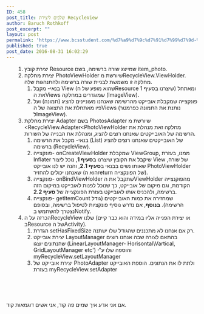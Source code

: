 ```yaml
---
ID: 458
post_title: שלבים ליצירת RecycleView
author: Baruch Rothkoff
post_excerpt: ""
layout: post
permalink: 'https://www.bcsstudent.com/%d7%a9%d7%9c%d7%91%d7%99%d7%9d-%d7%9c%d7%99%d7%a6%d7%99%d7%a8%d7%aa-recycleview/'
published: true
post_date: 2016-08-31 16:02:29
---
```

<ol>
<ol>
 	<li>יצירת קובץ Resource שמייצג שורה ברשימה, בשם item_photo.</li>
 	<li>יצירת מחלקה PhotoViewHolder שיורשת מRecycleView.ViewHolder. מחלקה זו משמשת לבניית שורה ברשימה ולהתנהגות שלה.
<ol>
 	<li>בנאי- מקבל View (שהוא מופע של הResource שיצרנו בסעיף 1) ומאתחל את הViews שמוגדרים במחלקה (ImageView).</li>
 	<li>פונקצייה שמקבלת אובייקט מהרשימה שאנחנו מעוניינים להציג (תמונה) ועל פיו מאתחלת את התצוגה של הViews (נותנת את התמונה כפרמטר לImageView).</li>
</ol>
</li>
 	<li>יצירת מחלקת Adapter בשם PhotosAdapter שיורשת מ
&lt;RecycleView.Adapter&lt;PhotoViewHolder
מחלקה זאת מנהלת את הרשימה של האובייקטים שאנחנו רוצים להציג, ומנהלת את הבנייה של השורות.
<ol>
 	<li>בנאי- מקבל את הרשימה (List) של האובייקטים שאנחנו רוצים להציג ברשימה (RecycleView).</li>
 	<li>פונקצייה-&nbsp;onCreateViewHolder שמקבלת ViewGroup, ממנו, בעזרת Inflater שיקבל את הקובץ שיצרנו ב<strong>סעיף 1</strong>, נוכל ליצור View של שורה, שאותו נשים בבנאי ב<strong>סעיף 2.1</strong>, והנה יש לנו אובייקט PhotoViewHolder שאנחנו יכולים להחזיר (הוא הreturn של הפונקצייה).</li>
 	<li>פונקצייה-&nbsp;onBindViewHolder שתקבל את הViewHolder מהפוקנצייה הקודמת, וגם מיקום של אובייקט, כך שנוכל לפנות לאובייקט במיקום הזה ברשימה, ולהכניס אותו לאובייקט בעזרת הפונקצייה של&nbsp;<strong>סעיף 2.2</strong>.</li>
 	<li>פונקצייה-&nbsp;getItemCount שמחזירה את כמות האובייקטים (גודל הרשימה).&nbsp;<strong>בנוסף</strong>, אם נדרש נוסיף פונקציות לטיפול ברשימה, ובסופם נצטרך להשתמש בNotify.</li>
</ol>
</li>
 	<li>הכרזה על הRecycleView שלנו (או יצירת הפנייה אליו במידה והוא כבר קיים בResource של הActivity).
<ol>
 	<li>הגדרת&nbsp;setHasFixedSize רק אם אנחנו לא מתכננים שהגודל שלו ישתנה.</li>
 	<li>יצירת אובייקט LayoutManager בהתאם לצורה שבה אנחנו רוצים שהנתונים יוצגו (LinearLayoutManager- Horisontal\Vartical, GridLayoutManager etc') והוספה שלו ע"י myRecycleView.setLayoutManager</li>
 	<li>יצירת אובייקט של PhotoAdapter ולתת לו את הנתונים. הוספת האובייקט בעזרת myRecycleView.setAdapter</li>
</ol>
</li>
</ol>
</ol>
&nbsp;

&nbsp;

אם אני אדע איך שמים פה קוד, אני אשים דוגמאות קוד.